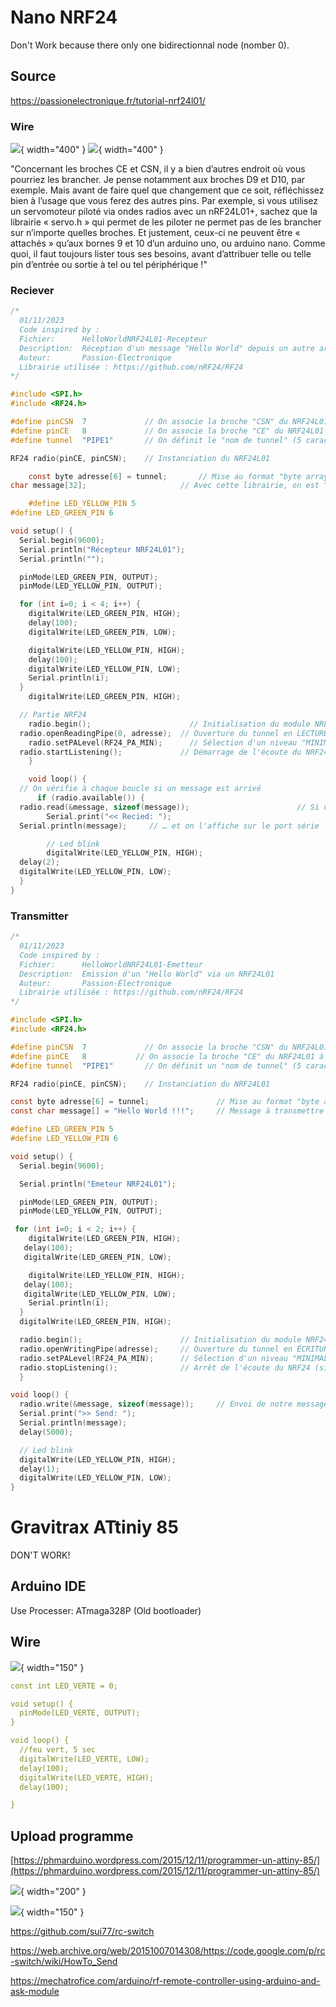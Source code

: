 # Nano NRF24

Don't Work because there only one bidirectionnal node (nomber 0).

## Source
https://passionelectronique.fr/tutorial-nrf24l01/

### Wire
![](../Gravitrax/Images/IMG_2738.jpg){ width="400" }
![](../Gravitrax/Images/IMG_2739.jpg){ width="400" }

"Concernant les broches CE et CSN, il y a bien d’autres endroit où vous pourriez les brancher. Je pense notamment aux broches D9 et D10, par exemple. Mais avant de faire quel que changement que ce soit, réfléchissez bien à l’usage que vous ferez des autres pins. Par exemple, si vous utilisez un servomoteur piloté via ondes radios avec un nRF24L01+, sachez que la librairie « servo.h » qui permet de les piloter ne permet pas de les brancher sur n’importe quelles broches. Et justement, ceux-ci ne peuvent être « attachés » qu’aux bornes 9 et 10 d’un arduino uno, ou arduino nano. Comme quoi, il faut toujours lister tous ses besoins, avant d’attribuer telle ou telle pin d’entrée ou sortie à tel ou tel périphérique !"

### Reciever
``` C
/*
  01/11/2023
  Code inspired by :
  Fichier:      HelloWorldNRF24L01-Recepteur
  Description:  Réception d'un message "Hello World" depuis un autre arduino nano, via un NRF24L01
  Auteur:       Passion-Électronique
  Librairie utilisée : https://github.com/nRF24/RF24
*/

#include <SPI.h>
#include <RF24.h>

#define pinCSN  7             // On associe la broche "CSN" du NRF24L01 à la sortie digitale D7 de l'arduino
#define pinCE   8             // On associe la broche "CE" du NRF24L01 à la sortie digitale D8 de l'arduino
#define tunnel  "PIPE1"       // On définit le "nom de tunnel" (5 caractères) à travers lequel on va recevoir les données de l'émetteur

RF24 radio(pinCE, pinCSN);    // Instanciation du NRF24L01

    const byte adresse[6] = tunnel;       // Mise au format "byte array" du nom du tunnel
char message[32];                     // Avec cette librairie, on est "limité" à 32 caractères par message

    #define LED_YELLOW_PIN 5
#define LED_GREEN_PIN 6

void setup() {
  Serial.begin(9600);
  Serial.println("Récepteur NRF24L01");
  Serial.println("");

  pinMode(LED_GREEN_PIN, OUTPUT);
  pinMode(LED_YELLOW_PIN, OUTPUT);

  for (int i=0; i < 4; i++) {
    digitalWrite(LED_GREEN_PIN, HIGH);
    delay(100);
    digitalWrite(LED_GREEN_PIN, LOW);

    digitalWrite(LED_YELLOW_PIN, HIGH);
    delay(100);
    digitalWrite(LED_YELLOW_PIN, LOW);
    Serial.println(i);
  }
    digitalWrite(LED_GREEN_PIN, HIGH);

  // Partie NRF24
    radio.begin();                      // Initialisation du module NRF24
  radio.openReadingPipe(0, adresse);  // Ouverture du tunnel en LECTURE, avec le "nom" qu'on lui a donné
    radio.setPALevel(RF24_PA_MIN);      // Sélection d'un niveau "MINIMAL" pour communiquer (pas besoin d'une forte puissance, pour nos essais)
  radio.startListening();             // Démarrage de l'écoute du NRF24 (signifiant qu'on va recevoir, et non émettre quoi que ce soit, ici)
    }

    void loop() {
  // On vérifie à chaque boucle si un message est arrivé
      if (radio.available()) {
  radio.read(&message, sizeof(message));                        // Si un message vient d'arriver, on le charge dans la variable "message"
        Serial.print("<< Recied: ");
  Serial.println(message);     // … et on l'affiche sur le port série !

        // Led blink
        digitalWrite(LED_YELLOW_PIN, HIGH);
  delay(2);
  digitalWrite(LED_YELLOW_PIN, LOW);
  }
}

```
### Transmitter
``` C
/*
  01/11/2023
  Code inspired by :
  Fichier:      HelloWorldNRF24L01-Emetteur
  Description:  Emission d'un "Hello World" via un NRF24L01
  Auteur:       Passion-Électronique
  Librairie utilisée : https://github.com/nRF24/RF24
*/

#include <SPI.h>
#include <RF24.h>

#define pinCSN  7             // On associe la broche "CSN" du NRF24L01 à la sortie digitale D7 de l'arduino
#define pinCE   8           // On associe la broche "CE" du NRF24L01 à la sortie digitale D8 de l'arduino
#define tunnel  "PIPE1"       // On définit un "nom de tunnel" (5 caractères), pour pouvoir communiquer d'un NRF24 à l'autre

RF24 radio(pinCE, pinCSN);    // Instanciation du NRF24L01

const byte adresse[6] = tunnel;               // Mise au format "byte array" du nom du tunnel
const char message[] = "Hello World !!!";     // Message à transmettre à l'autre NRF24 (32 caractères maxi, avec cette librairie)

#define LED_GREEN_PIN 5
#define LED_YELLOW_PIN 6

void setup() {
  Serial.begin(9600);

  Serial.println("Emeteur NRF24L01");

  pinMode(LED_GREEN_PIN, OUTPUT);
  pinMode(LED_YELLOW_PIN, OUTPUT);

 for (int i=0; i < 2; i++) {
    digitalWrite(LED_GREEN_PIN, HIGH);
   delay(100);
   digitalWrite(LED_GREEN_PIN, LOW);

    digitalWrite(LED_YELLOW_PIN, HIGH);
   delay(100);
   digitalWrite(LED_YELLOW_PIN, LOW);
    Serial.println(i);
  }
  digitalWrite(LED_GREEN_PIN, HIGH);

  radio.begin();                      // Initialisation du module NRF24
  radio.openWritingPipe(adresse);     // Ouverture du tunnel en ÉCRITURE, avec le "nom" qu'on lui a donné
  radio.setPALevel(RF24_PA_MIN);      // Sélection d'un niveau "MINIMAL" pour communiquer (pas besoin d'une forte puissance, pour nos essais)
  radio.stopListening();              // Arrêt de l'écoute du NRF24 (signifiant qu'on va émettre, et non recevoir, ici)
  }

void loop() {
  radio.write(&message, sizeof(message));     // Envoi de notre message
  Serial.print(">> Send: ");
  Serial.println(message);
  delay(5000);

  // Led blink
  digitalWrite(LED_YELLOW_PIN, HIGH);
  delay(1);
  digitalWrite(LED_YELLOW_PIN, LOW);
}
```










# Gravitrax ATtiniy 85

DON'T WORK!

## Arduino IDE
Use Processer: ATmaga328P (Old bootloader)

## Wire
![](../Gravitrax/Images/2023-10-30_09-55-08.png){ width="150" }

``` yaml
const int LED_VERTE = 0;

void setup() {
  pinMode(LED_VERTE, OUTPUT);
}

void loop() {
  //feu vert, 5 sec
  digitalWrite(LED_VERTE, LOW);
  delay(100);
  digitalWrite(LED_VERTE, HIGH);
  delay(100);

}
```
## Upload programme

[https://phmarduino.wordpress.com/2015/12/11/programmer-un-attiny-85/](https://phmarduino.wordpress.com/2015/12/11/programmer-un-attiny-85/)

![](../Gravitrax/Images/config-arduino.jpg){ width="200" }

![](../Gravitrax/Images/IMG_2704.jpg){ width="150" }

https://github.com/sui77/rc-switch

https://web.archive.org/web/20151007014308/https://code.google.com/p/rc-switch/wiki/HowTo_Send

https://mechatrofice.com/arduino/rf-remote-controller-using-arduino-and-ask-module